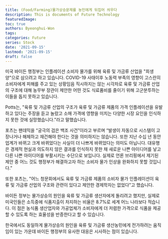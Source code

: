 ```yaml
---
title: (Food/Farming)물가상승문제를 농민에게 뒤집어 씌우다
description: This is documents of Future Technology
featuredImage: 
toc: true
authors: Byeonghui-Won
tags:
categories: Future
series: Stock
date: '2021-09-15'
lastmod: '2021-09-15'
draft: false
---
```


미국 바이든 행정부는 인플레이션 소비자 물가를 위해 육류 및 가금류 산업을 "희생양"으로 삼으려고 하고 있습니다. COVID-19 사태이후 노동력 부족의 영향이 고스란히 소비자에게 피해를 주고 있는 상황임음 직시하지는 않는 시각차로 육류 및 가금류 산업의 구조에 대해 농무부 장관이 제안한 어떤 것도 식료품비를 줄이기 위해 고군분투하는 이들을 돕지 못하고 있습니다. 

Potts는, "육류 및 가금류 산업의 구조가 육류 및 가금류 제품의 가격 인플레이션을 유발하고 있다는 주장을 듣고 놀랐고 소매 가격에 영향을 미치는 다양한 시장 요인을 인식하지 못한 것에 실망했습니다."라고 말했습니다.

포츠는 팬데믹을 “궁극의 검은 백조 사건”이라고 부르며 “발생이 자동으로 시스템이 고장나거나 해체하고 재건해야 한다는 것을 의미하지는 않습니다. 또한 지난 수십 년 동안 업계가 바뀌고 크게 바뀌었다는 사실이 더 나쁘게 바뀌었다는 의미도 아닙니다. 대유행은 경제적 현실과 의도하지 않은 결과를 인식하지 못한 채 새로운 나쁜 아이디어를 낳고 다른 나쁜 아이디어를 부활시키는 수단으로 보입니다. 실제로 언론 브리핑에서 제기된 제안 중 어느 것도 행정부가 해결하고자 하는 소비자 물가 인상을 완화하지 못할 것입니다.”

또한 포츠는, "어느 청문회에서도 육류 및 가금류 제품의 소비자 물가 인플레이션이 육류 및 가금류 산업의 구조와 관련이 있다고 제안한 경제학자는 없었다"고 했습니다.

바이든 정부는 물가상승의 원인을 육류 및 가금류 생산자에게 돌리려고 했지만, 실제로 미국인들은 소득중에 식품지출이 차지하는 비율은 8.7%로 세계 어느 나라보다 적습니다. 이 점은 농식품 생산업자와 가공업체가 소비자에게 더 저렴한 가격으로 식품을 제공할 수 있도록 하는 효율성을 반증한다고 할 수 있습니다. 

한국에서도 동일하게 물가상승의 원인을 육류 및 가금류 생산농민에게 전가하려는 움직임이 있는 가운데 바이든 행정부의 유사한 대응은 시사하는 점이 있습니다. 
